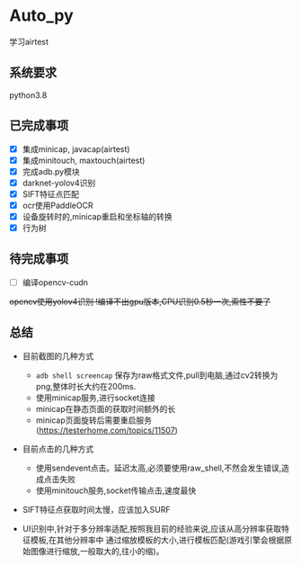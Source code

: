 # Auto_py
学习airtest

## 系统要求
python3.8


## 已完成事项
- [x] 集成minicap, javacap(airtest)
- [x] 集成minitouch, maxtouch(airtest)
- [x] 完成adb.py模块
- [x] darknet-yolov4识别
- [x] SIFT特征点匹配
- [x] ocr使用PaddleOCR
- [x] 设备旋转时的,minicap重启和坐标轴的转换
- [x] 行为树

## 待完成事项
- [ ]  编译opencv-cudn

  
~~opencv使用yolov4识别 !编译不出gpu版本,CPU识别0.5秒一次,索性不要了~~
  
## 总结
- 目前截图的几种方式
  - `adb shell screencap` 保存为raw格式文件,pull到电脑,通过cv2转换为png,整体时长大约在200ms.
  - 使用minicap服务,进行socket连接
  - minicap在静态页面的获取时间额外的长
  - minicap页面旋转后需要重启服务 (https://testerhome.com/topics/11507)

- 目前点击的几种方式
  - 使用sendevent点击。延迟太高,必须要使用raw_shell,不然会发生错误,造成点击失败
  - 使用minitouch服务,socket传输点击,速度最快
  
- SIFT特征点获取时间太慢，应该加入SURF
- UI识别中,针对于多分辨率适配,按照我目前的经验来说,应该从高分辨率获取特征模板,在其他分辨率中
  通过缩放模板的大小,进行模板匹配(游戏引擎会根据原始图像进行缩放,一般取大的,往小的缩)。
